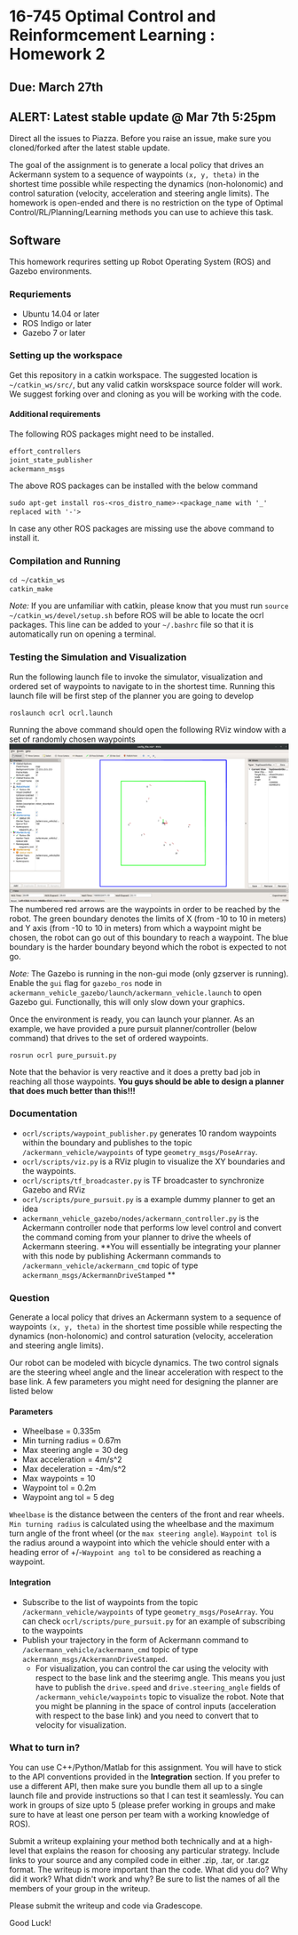 16-745 Optimal Control and Reinformcement Learning : Homework 2 
==================================================
## Due: March 27th

## ALERT: Latest stable update @ Mar 7th 5:25pm
Direct all the issues to Piazza. Before you raise an issue, make sure you cloned/forked after the latest stable update.

The goal of the assignment is to generate a local policy that drives an Ackermann system to a sequence of waypoints `(x, y, theta)` in the shortest time possible while respecting the dynamics (non-holonomic) and control saturation (velocity, acceleration and steering angle limits). The homework is open-ended and there is no restriction on the type of Optimal Control/RL/Planning/Learning methods you can use to achieve this task. 

## Software
This homework requrires setting up Robot Operating System (ROS) and Gazebo environments. 

### Requriements
- Ubuntu 14.04 or later
- ROS Indigo or later
- Gazebo 7 or later

### Setting up the workspace
Get this repository in a catkin workspace. The suggested location is `~/catkin_ws/src/`, but any valid catkin worskspace source folder will work. We suggest forking over and cloning as you will be working with the code.

#### Additional requirements
The following ROS packages might need to be installed. 
```
effort_controllers
joint_state_publisher
ackermann_msgs
``` 
The above ROS packages can be installed with the below command
```
sudo apt-get install ros-<ros_distro_name>-<package_name with '_' replaced with '-'>
```
In case any other ROS packages are missing use the above command to install it. 

### Compilation and Running
```
cd ~/catkin_ws
catkin_make
```
_Note:_ If you are unfamiliar with catkin, please know that you must run `source ~/catkin_ws/devel/setup.sh` before ROS will be able to locate the ocrl packages. This line can be added to your `~/.bashrc` file so that it is automatically run on opening a terminal. 

### Testing the Simulation and Visualization
Run the following launch file to invoke the simulator, visualization and ordered set of waypoints to navigate to in the shortest time. Running this launch file will be first step of the planner you are going to develop
```
roslaunch ocrl ocrl.launch
```
Running the above command should open the following RViz window with a set of randomly chosen waypoints
![](ocrl/img/env_rviz_layout.png)
The numbered red arrows are the waypoints in order to be reached by the robot. The green boundary denotes the limits of X (from -10 to 10 in meters) and Y axis (from -10 to 10 in meters) from which a waypoint might be chosen, the robot can go out of this boundary to reach a waypoint. The blue boundary is the harder boundary beyond which the robot is expected to not go. 

_Note:_ The Gazebo is running in the non-gui mode (only gzserver is running). Enable the `gui` flag for `gazebo_ros` node in `ackermann_vehicle_gazebo/launch/ackermann_vehicle.launch` to open Gazebo gui. Functionally, this will only slow down your graphics. 
 

Once the environment is ready, you can launch your planner. As an example, we have provided a pure pursuit planner/controller (below command) that drives to the set of ordered waypoints.
```
rosrun ocrl pure_pursuit.py
```
Note that the behavior is very reactive and it does a pretty bad job in reaching all those waypoints. **You guys should be able to design a planner that does much better than this!!!**

### Documentation
- `ocrl/scripts/waypoint_publisher.py` generates 10 random waypoints within the boundary and publishes to the topic  `/ackermann_vehicle/waypoints` of type `geometry_msgs/PoseArray`.
- `ocrl/scripts/viz.py` is a RViz plugin to visualize the XY boundaries and the waypoints.
- `ocrl/scripts/tf_broadcaster.py` is TF broadcaster to synchronize Gazebo and RViz 
- `ocrl/scripts/pure_pursuit.py` is a example dummy planner to get an idea
- `ackermann_vehicle_gazebo/nodes/ackermann_controller.py` is the Ackermann controller node that performs low level control and convert the command coming from your planner to drive the wheels of Ackermann steering. **You will essentially be integrating your planner with this node by publishing Ackermann commands to `/ackermann_vehicle/ackermann_cmd` topic of type `ackermann_msgs/AckermannDriveStamped` **

### Question
Generate a local policy that drives an Ackermann system to a sequence of waypoints `(x, y, theta)` in the shortest time possible while respecting the dynamics (non-holonomic) and control saturation (velocity, acceleration and steering angle limits).

Our robot can be modeled with bicycle dynamics. The two control signals are the steering wheel angle
and the linear acceleration with respect to the base link. A few parameters you might need for designing the planner are listed below

#### Parameters
- Wheelbase = 0.335m
- Min turning radius = 0.67m
- Max steering angle = 30 deg
- Max acceleration = 4m/s^2
- Max deceleration = -4m/s^2
- Max waypoints = 10
- Waypoint tol = 0.2m
- Waypoint ang tol = 5 deg

`Wheelbase` is the distance between the centers of the front and rear wheels. `Min turning radius` is calculated using the wheelbase and the maximum turn angle of the front wheel (or the `max steering angle`). `Waypoint tol` is the radius around a waypoint into which the vehicle should enter with a heading error of +/-`Waypoint ang tol` to be considered as reaching a waypoint. 

#### Integration 
* Subscribe to the list of waypoints from the topic `/ackermann_vehicle/waypoints` of type `geometry_msgs/PoseArray`. You can check `ocrl/scripts/pure_pursuit.py` for an example of subscribing to the waypoints
* Publish your trajectory in the form of Ackermann command to `/ackermann_vehicle/ackermann_cmd` topic of type `ackermann_msgs/AckermannDriveStamped`. 
    * For visualization, you can control the car using the velocity with respect to the base link and the steerimg angle. This means you just have to publish the `drive.speed` and `drive.steering_angle` fields of `/ackermann_vehicle/waypoints` topic to visualize the robot. Note that you might be planning in the space of control inputs (acceleration with respect to the base link) and you need to convert that to velocity for visualization. 

### What to turn in?

You can use C++/Python/Matlab for this assignment. You will have to stick to the API conventions provided in the **Integration** section. If you prefer to use a different API, then make sure you bundle them all up to a single launch file and provide instructions so that I can test it seamlessly. You can work in groups of size upto 5 (please prefer working in groups and make sure to have at least one person per team with a working knowledge of ROS). 

Submit a writeup explaining your method both technically and at a high-level that explains the reason for choosing any particular strategy. Include links to your source and any compiled code in either .zip, .tar, or .tar.gz format. The writeup is more important than the code. What did you do? Why did it work? What didn't work and why? Be sure to list the names of all the members of your group in the writeup.

Please submit the writeup and code via Gradescope. 

Good Luck!









